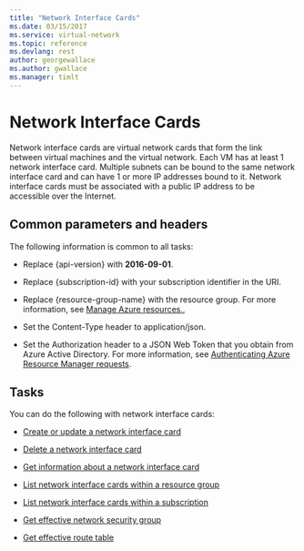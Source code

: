 ```yaml
---
title: "Network Interface Cards"
ms.date: 03/15/2017
ms.service: virtual-network
ms.topic: reference
ms.devlang: rest
author: georgewallace
ms.author: gwallace
ms.manager: timlt
---
```

# Network Interface Cards
Network interface cards are virtual network cards that form the link between virtual machines and the virtual network. Each VM has at least 1 network interface card. Multiple subnets can be bound to the same network interface card and can have 1 or more IP addresses bound to it. Network interface cards must be associated with a public IP address to be accessible over the Internet.  
  
##  <a name="bk_common"></a> Common parameters and headers  
 The following information is common to all tasks:  
  
-   Replace {api-version} with **2016-09-01**.  
  
-   Replace {subscription-id} with your subscription identifier in the URI.  
  
-   Replace {resource-group-name} with the resource group. For more information, see [Manage Azure resources.](http://azure.microsoft.com/documentation/articles/azure-preview-portal-using-resource-groups),  
  
-   Set the Content-Type header to application/json.  
  
-   Set the Authorization header to a JSON Web Token that you obtain from Azure Active Directory. For more information, see [Authenticating Azure Resource Manager requests](../../index.md).  
  
## Tasks  
 You can do the following with network interface cards:  
  
-   [Create or update a network interface card](create-or-update-a-network-interface-card.md)  
  
-   [Delete a network interface card](delete-a-network-interface-card.md)  
  
-   [Get information about a network interface card](get-information-about-a-network-interface-card.md)  
  
-   [List network interface cards within a resource group](list-network-interface-cards-within-a-resource-group.md)  
  
-   [List network interface cards within a subscription](list-network-interface-cards-within-a-subscription.md)

-   [Get effective network security group](get-effective-network-security-group.md)

-   [Get effective route table](get-effective-route-table.md)